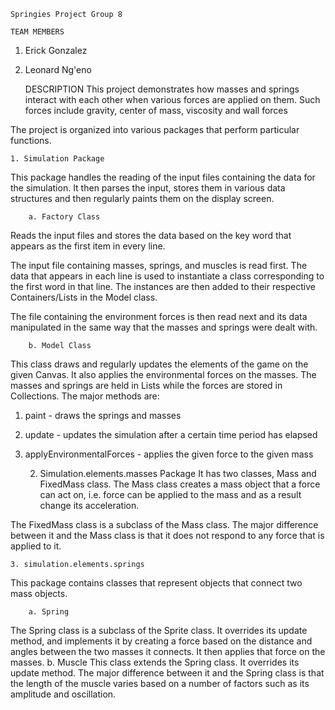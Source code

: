 	Springies Project Group 8

	TEAM MEMBERS
1. Erick Gonzalez
2. Leonard Ng'eno

	DESCRIPTION
This project demonstrates how masses and springs interact with each other 
when various forces are applied on them. Such forces include gravity, center
of mass, viscosity and wall forces

The project is organized into various packages that perform particular functions.

	1. Simulation Package
This package handles the reading of the input files containing the data for the 
simulation. It then parses the input, stores them in various data structures
and then regularly paints them on the display screen. 

		a. Factory Class
Reads the input files and stores the data based on the key word that appears as 
the first item in every line. 

The input file containing masses, springs, and muscles is read first. The data that 
appears in each line is used to instantiate a class corresponding to the first word 
in that line. The instances are then added to their respective Containers/Lists
in the Model class. 

The file containing the environment forces is then read next and its data 
manipulated in the same way that the masses and springs were dealt with.

		b. Model Class	
This class draws and regularly updates the elements of the game on the given Canvas.
It also applies the environmental forces on the masses. The masses and springs are 
held in Lists while the forces are stored in Collections. The major methods are:
1. paint - draws the springs and masses
2. update - updates the simulation after a certain time period has elapsed
3. applyEnvironmentalForces - applies the given force to the given mass

	2. Simulation.elements.masses Package
It has two classes, Mass and FixedMass class. The Mass class creates a mass object 
that a force can act on, i.e. force can be applied to the mass and as a result 
change its acceleration.

The FixedMass class is a subclass of the Mass class. The major difference between it 
and the Mass class is that it does not respond to any force that is applied to it.

	3. simulation.elements.springs
This package contains classes that represent objects that connect two mass objects.

		a. Spring
The Spring class is a subclass of the Sprite class. It overrides its update method,
and implements it by creating a force based on the distance and angles between
the two masses it connects. It then applies that force on the masses.
		b. Muscle
This class extends the Spring class. It overrides its update method. The major 
difference between it and the Spring class is that the length of the muscle
varies based on a number of factors such as its amplitude and oscillation. 